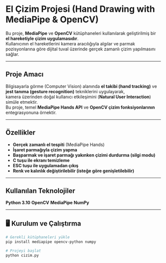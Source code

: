 # El Çizim Projesi (Hand Drawing with MediaPipe & OpenCV)

Bu proje, **MediaPipe** ve **OpenCV** kütüphaneleri kullanılarak geliştirilmiş bir **el hareketiyle çizim uygulamasıdır**.  
Kullanıcının el hareketlerini kamera aracılığıyla algılar ve parmak pozisyonlarına göre dijital tuval üzerinde gerçek zamanlı çizim yapılmasını sağlar.

---

## Proje Amacı
Bilgisayarla görme (Computer Vision) alanında **el takibi (hand tracking)** ve **jest tanıma (gesture recognition)** tekniklerini uygulayarak,  
kamera üzerinden doğal kullanıcı etkileşimini (**Natural User Interaction**) simüle etmektir.  
Bu proje, temel **MediaPipe Hands API** ve **OpenCV çizim fonksiyonlarının** entegrasyonuna örnektir.

---

## Özellikler
- **Gerçek zamanlı el tespiti** (MediaPipe Hands)
- **İşaret parmağıyla çizim yapma**
- **Başparmak ve işaret parmağı yakınken çizimi durdurma (silgi modu)**
- **C tuşu ile ekranı temizleme**
- **ESC tuşu ile uygulamadan çıkış**
- **Renk ve kalınlık değiştirilebilir (isteğe göre genişletilebilir)**

---

## Kullanılan Teknolojiler
  **Python 3.10**
  **OpenCV** 
  **MediaPipe** 
  **NumPy**

---

## 🖥️ Kurulum ve Çalıştırma
```bash
# Gerekli kütüphaneleri yükle
pip install mediapipe opencv-python numpy

# Projeyi başlat
python cizim.py

